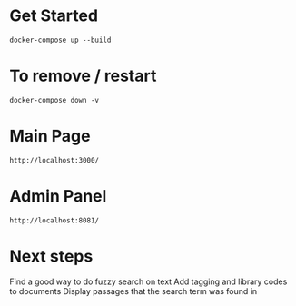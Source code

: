 # Get Started 

    docker-compose up --build 
    
# To remove / restart

    docker-compose down -v
    
# Main Page 
    
    http://localhost:3000/
    
# Admin Panel

    http://localhost:8081/
    
# Next steps 

Find a good way to do fuzzy search on text 
Add tagging and library codes to documents 
Display passages that the search term was found in